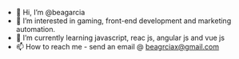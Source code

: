 - 👋 Hi, I’m @beagarcia
- 👀 I’m interested in gaming, front-end development and marketing automation.
- 🌱 I’m currently learning javascript, reac js, angular js and vue js
- 📫 How to reach me - send an email @ beagrciax@gmail.com

<!---
beagrcia/beagrcia is a ✨ special ✨ repository because its `README.md` (this file) appears on your GitHub profile.
You can click the Preview link to take a look at your changes.
--->
